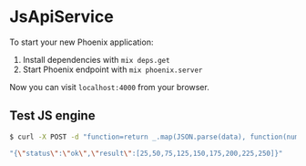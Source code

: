 # JsApiService

To start your new Phoenix application:

1. Install dependencies with `mix deps.get`
2. Start Phoenix endpoint with `mix phoenix.server`

Now you can visit `localhost:4000` from your browser.

## Test JS engine

```bash
$ curl -X POST -d "function=return _.map(JSON.parse(data), function(num){ return num * 25; });&data=[1,2,3,5,6,7,8,9,10]" http://127.0.0.1:4000/run

"{\"status\":\"ok\",\"result\":[25,50,75,125,150,175,200,225,250]}"
```
